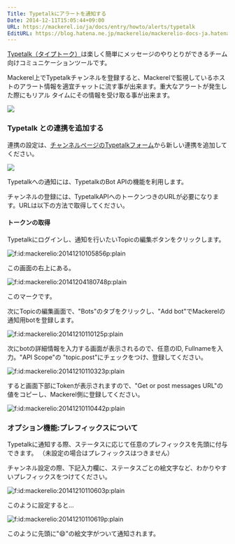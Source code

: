 ```yaml
---
Title: Typetalkにアラートを通知する
Date: 2014-12-11T15:05:44+09:00
URL: https://mackerel.io/ja/docs/entry/howto/alerts/typetalk
EditURL: https://blog.hatena.ne.jp/mackerelio/mackerelio-docs-ja.hatenablog.mackerel.io/atom/entry/8454420450076122607
---
```


[Typetalk（タイプトーク）](http://www.typetalk.com)は楽しく簡単にメッセージのやりとりができるチーム向けコミュニケーションツールです。

Mackerel上でTypetalkチャンネルを登録すると、Mackerelで監視しているホストのアラート情報を適宜チャットに流す事が出来ます。重大なアラートが発生した際にもリアル
タイムにその情報を受け取る事が出来ます。

![](https://cdn-ak.f.st-hatena.com/images/fotolife/m/mackerelio/20150507/20150507163216.png)

### Typetalk との連携を追加する
連携の設定は、[チャンネルページのTypetalkフォーム](https://mackerel.io/my/channels?new=typetalk)から新しい連携を追加してください。

![](https://cdn-ak.f.st-hatena.com/images/fotolife/m/mackerelio/20170919/20170919114420.png)

Typetalkへの通知には、TypetalkのBot APIの機能を利用します。

チャンネルの登録には、TypetalkAPIへのトークンつきのURLが必要になります。URLは以下の方法で取得してください。

#### トークンの取得

Typetalkにログインし、通知を行いたいTopicの編集ボタンをクリックします。

<p><span itemscope itemtype="http://schema.org/Photograph"><img src="https://cdn-ak.f.st-hatena.com/images/fotolife/m/mackerelio/20141210/20141210105856.png" alt="f:id:mackerelio:20141210105856p:plain" title="f:id:mackerelio:20141210105856p:plain" class="hatena-fotolife" itemprop="image"></span></p>

この画面の右上にある。

<p><span itemscope itemtype="http://schema.org/Photograph"><img src="https://cdn-ak.f.st-hatena.com/images/fotolife/m/mackerelio/20141204/20141204180748.png" alt="f:id:mackerelio:20141204180748p:plain" title="f:id:mackerelio:20141204180748p:plain" class="hatena-fotolife" itemprop="image"></span></p>

このマークです。

次にTopicの編集画面で、"Bots"のタブをクリックし、"Add bot"でMackerelの通知用botを登録します。

<p><span itemscope itemtype="http://schema.org/Photograph"><img src="https://cdn-ak.f.st-hatena.com/images/fotolife/m/mackerelio/20141210/20141210110125.png" alt="f:id:mackerelio:20141210110125p:plain" title="f:id:mackerelio:20141210110125p:plain" class="hatena-fotolife" itemprop="image"></span></p>

次にbotの詳細情報を入力する画面が表示されるので、任意のID, Fullnameを入力。"API Scope"の "topic.post"にチェックをつけ、登録してください。

<p><span itemscope itemtype="http://schema.org/Photograph"><img src="https://cdn-ak.f.st-hatena.com/images/fotolife/m/mackerelio/20141210/20141210110323.png" alt="f:id:mackerelio:20141210110323p:plain" title="f:id:mackerelio:20141210110323p:plain" class="hatena-fotolife" itemprop="image"></span></p>

すると画面下部にTokenが表示されますので、"Get or post messages URL"の値をコピーし、Mackerel側に登録してください。

<p><span itemscope itemtype="http://schema.org/Photograph"><img src="https://cdn-ak.f.st-hatena.com/images/fotolife/m/mackerelio/20141210/20141210110442.png" alt="f:id:mackerelio:20141210110442p:plain" title="f:id:mackerelio:20141210110442p:plain" class="hatena-fotolife" itemprop="image"></span></p>


### オプション機能:プレフィックスについて

Typetalkに通知する際、ステータスに応じて任意のプレフィックスを先頭に付与できます。
（未設定の場合はプレフィックスはつきません）

チャンネル設定の際、下記入力欄に、ステータスごとの絵文字など、わかりやすいプレフィックスをつけてください。

<p><span itemscope itemtype="http://schema.org/Photograph"><img src="https://cdn-ak.f.st-hatena.com/images/fotolife/m/mackerelio/20141210/20141210110603.png" alt="f:id:mackerelio:20141210110603p:plain" title="f:id:mackerelio:20141210110603p:plain" class="hatena-fotolife" itemprop="image"></span></p>

このように設定すると…

<p><span itemscope itemtype="http://schema.org/Photograph"><img src="https://cdn-ak.f.st-hatena.com/images/fotolife/m/mackerelio/20141210/20141210110619.png" alt="f:id:mackerelio:20141210110619p:plain" title="f:id:mackerelio:20141210110619p:plain" class="hatena-fotolife" itemprop="image"></span></p>

このように先頭に":smile:"の絵文字がついて通知されます。
